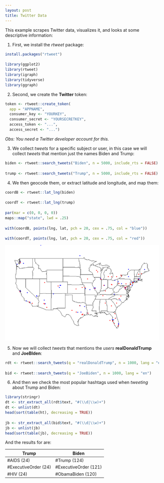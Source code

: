```yaml
---
layout: post
title: Twitter Data
---
```


This example scrapes Twitter data, visualizes it, and looks at some descriptive information:

1. First, we install the *rtweet* package:

```R
install.packages("rtweet")

library(ggplot2)
library(rtweet)
library(igraph)
library(tidyverse)
library(ggraph)

```

2. Second, we create the **Twitter** token:

```R
token <- rtweet::create_token(
  app = "APPNAME",
  consumer_key <- "YOURKEY",
  consumer_secret <- "YOURSECRETKEY",
  access_token <- "...",
  access_secret <- "...")
```
*Obs: You need a Twitter developer account for this.*

3. We collect *tweets* for a specific subject or user, in this case we will collect *tweets* that mention just the names Biden and Trump:

```R
biden <- rtweet::search_tweets("Biden", n = 5000, include_rts = FALSE)

trump <- rtweet::search_tweets("Trump", n = 5000, include_rts = FALSE)
```

4. We then geocode them, or extract latitude and longitude, and map them:

```R
coordB <- rtweet::lat_lng(biden)

coordT <- rtweet::lat_lng(trump)

par(mar = c(0, 0, 0, 0))
maps::map("state", lwd = .25)

with(coordB, points(lng, lat, pch = 20, cex = .75, col = "blue"))

with(coordT, points(lng, lat, pch = 20, cex = .75, col = "red"))
```

![Resulting Map](https://github.com/pmcavallo/pmcavallo.github.io/blob/master/images/trump_biden.png?raw=true)

5. Now we will collect *tweets* that mentions the *users* **realDonaldTrump** and **JoeBIden**:

```R
rdt <- rtweet::search_tweets(q = "realDonaldTrump", n = 1000, lang = "en")

bid <- rtweet::search_tweets(q = "JoeBiden", n = 1000, lang = "en")
```

6. And then we check the most popular hashtags used when *tweeting* about Trump and Biden:

```R
library(stringr)
dt <- str_extract_all(rdt$text, "#(\\d|\\w)+")
dt <- unlist(dt)
head(sort(table(ht), decreasing = TRUE))

jb <- str_extract_all(bid$text, "#(\\d|\\w)+")
jb <- unlist(jb)
head(sort(table(jb), decreasing = TRUE))
```
And the results for are:

| Trump                | Biden                |
| ---------------------|----------------------|
| #AIDS    (24)        | #Trump (124)         |
| #ExecutiveOrder (24) | #ExecutiveOrder (121)|  
| #HIV (24)            | #ObamaBiden (120)    |  


 
